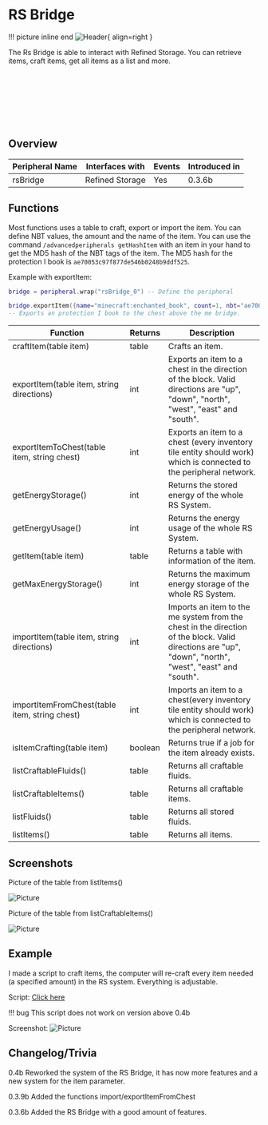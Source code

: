# RS Bridge

!!! picture inline end
    ![Header](https://srendi.de/wp-content/uploads/2021/04/RS-Bridge.png){ align=right }

The Rs Bridge is able to interact with Refined Storage.
You can retrieve items, craft items, get all items as a list and more.

<br><br><br><br><br><br>

## Overview

| Peripheral Name | Interfaces with | Events | Introduced in |
| --------------- | --------------- | ------ | ------------- |
| rsBridge        | Refined Storage | Yes    | 0.3.6b        |

## Functions

Most functions uses a table to craft, export or import the item. You can define NBT values, the amount and the name of the item.
You can use the command `/advancedperipherals getHashItem` with an item in your hand to get the MD5 hash of the NBT tags of the item. The MD5 hash for the protection I book is `ae70053c97f877de546b0248b9ddf525`.

Example with exportItem:

```lua
bridge = peripheral.wrap("rsBridge_0") -- Define the peripheral

bridge.exportItem({name="minecraft:enchanted_book", count=1, nbt="ae70053c97f877de546b0248b9ddf525"}, "UP")
-- Exports an protection I book to the chest above the me bridge.
```

| Function                                      | Returns | Description                                                                                                                                            |
| --------------------------------------------- | ------- | ------------------------------------------------------------------------------------------------------------------------------------------------------ |
| craftItem(table item)                         | table   | Crafts an item.                                                                                                                                        |
| exportItem(table item, string directions)     | int     | Exports an item to a chest in the direction of the block. Valid directions are "up", "down", "north", "west", "east" and "south".                      |
| exportItemToChest(table item, string chest)   | int     | Exports an item to a chest (every inventory tile entity should work) which is connected to the peripheral network.                                     |
| getEnergyStorage()                            | int     | Returns the stored energy of the whole RS System.                                                                                                      |
| getEnergyUsage()                              | int     | Returns the energy usage of the whole RS System.                                                                                                       |
| getItem(table item)                           | table   | Returns a table with information of the item.                                                                                                          |
| getMaxEnergyStorage()                         | int     | Returns the maximum energy storage of the whole RS System.                                                                                             |
| importItem(table item, string directions)     | int     | Imports an item to the me system from the chest in the direction of the block. Valid directions are "up", "down", "north", "west", "east" and "south". |
| importItemFromChest(table item, string chest) | int     | Imports an item to a chest(every inventory tile entity should work) which is connected to the peripheral network.                                      |
| isItemCrafting(table item)                    | boolean | Returns true if a job for the item already exists.                                                                                                     |
| listCraftableFluids()                         | table   | Returns all craftable fluids.                                                                                                                          |
| listCraftableItems()                          | table   | Returns all craftable items.                                                                                                                           |
| listFluids()                                  | table   | Returns all stored fluids.                                                                                                                             |
| listItems()                                   | table   | Returns all items.                                                                                                                                     |

## Screenshots

Picture of the table from listItems()

![Picture](https://srendi.de/wp-content/uploads/2021/02/Bild_2021-02-05_234200.png)

Picture of the table from listCraftableItems()

![Picture](https://srendi.de/wp-content/uploads/2021/02/Bild_2021-02-05_234048.png)

## Example

I made a script to craft items, the computer will re-craft every item needed (a specified amount) in the RS system. Everything is adjustable.

Script: [Click here](https://gist.github.com/Seniorendi/26bd8ecaec400146f2e38790faceead8)

!!! bug
    This script does not work on version above 0.4b

Screenshot:
![Picture](https://srendi.de/wp-content/uploads/2021/02/Bild_2021-02-05_233915.png)

## Changelog/Trivia

0.4b
Reworked the system of the RS Bridge, it has now more features and a new system for the item parameter.

0.3.9b
Added the functions import/exportItemFromChest

0.3.6b
Added the RS Bridge with a good amount of features.
